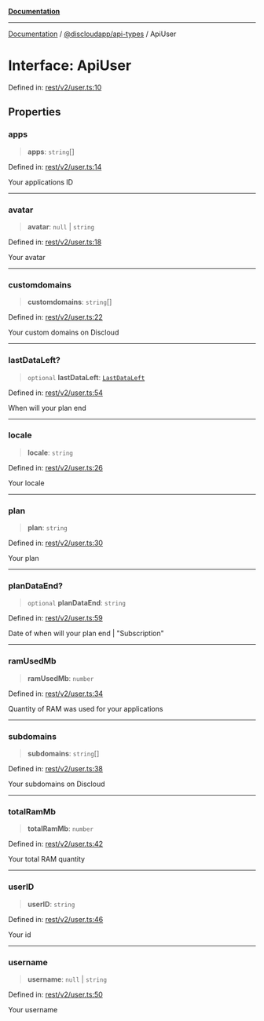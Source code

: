[**Documentation**](../../../README.md)

***

[Documentation](../../../packages.md) / [@discloudapp/api-types](../README.md) / ApiUser

# Interface: ApiUser

Defined in: [rest/v2/user.ts:10](https://github.com/discloud/discloud.app/blob/1e4ce40911bd2c25d95ae21441839a6f9ec7c445/packages/api-types/rest/v2/user.ts#L10)

## Properties

### apps

> **apps**: `string`[]

Defined in: [rest/v2/user.ts:14](https://github.com/discloud/discloud.app/blob/1e4ce40911bd2c25d95ae21441839a6f9ec7c445/packages/api-types/rest/v2/user.ts#L14)

Your applications ID

***

### avatar

> **avatar**: `null` \| `string`

Defined in: [rest/v2/user.ts:18](https://github.com/discloud/discloud.app/blob/1e4ce40911bd2c25d95ae21441839a6f9ec7c445/packages/api-types/rest/v2/user.ts#L18)

Your avatar

***

### customdomains

> **customdomains**: `string`[]

Defined in: [rest/v2/user.ts:22](https://github.com/discloud/discloud.app/blob/1e4ce40911bd2c25d95ae21441839a6f9ec7c445/packages/api-types/rest/v2/user.ts#L22)

Your custom domains on Discloud

***

### lastDataLeft?

> `optional` **lastDataLeft**: [`LastDataLeft`](LastDataLeft.md)

Defined in: [rest/v2/user.ts:54](https://github.com/discloud/discloud.app/blob/1e4ce40911bd2c25d95ae21441839a6f9ec7c445/packages/api-types/rest/v2/user.ts#L54)

When will your plan end

***

### locale

> **locale**: `string`

Defined in: [rest/v2/user.ts:26](https://github.com/discloud/discloud.app/blob/1e4ce40911bd2c25d95ae21441839a6f9ec7c445/packages/api-types/rest/v2/user.ts#L26)

Your locale

***

### plan

> **plan**: `string`

Defined in: [rest/v2/user.ts:30](https://github.com/discloud/discloud.app/blob/1e4ce40911bd2c25d95ae21441839a6f9ec7c445/packages/api-types/rest/v2/user.ts#L30)

Your plan

***

### planDataEnd?

> `optional` **planDataEnd**: `string`

Defined in: [rest/v2/user.ts:59](https://github.com/discloud/discloud.app/blob/1e4ce40911bd2c25d95ae21441839a6f9ec7c445/packages/api-types/rest/v2/user.ts#L59)

Date of when will your plan end
| "Subscription"

***

### ramUsedMb

> **ramUsedMb**: `number`

Defined in: [rest/v2/user.ts:34](https://github.com/discloud/discloud.app/blob/1e4ce40911bd2c25d95ae21441839a6f9ec7c445/packages/api-types/rest/v2/user.ts#L34)

Quantity of RAM was used for your applications

***

### subdomains

> **subdomains**: `string`[]

Defined in: [rest/v2/user.ts:38](https://github.com/discloud/discloud.app/blob/1e4ce40911bd2c25d95ae21441839a6f9ec7c445/packages/api-types/rest/v2/user.ts#L38)

Your subdomains on Discloud

***

### totalRamMb

> **totalRamMb**: `number`

Defined in: [rest/v2/user.ts:42](https://github.com/discloud/discloud.app/blob/1e4ce40911bd2c25d95ae21441839a6f9ec7c445/packages/api-types/rest/v2/user.ts#L42)

Your total RAM quantity

***

### userID

> **userID**: `string`

Defined in: [rest/v2/user.ts:46](https://github.com/discloud/discloud.app/blob/1e4ce40911bd2c25d95ae21441839a6f9ec7c445/packages/api-types/rest/v2/user.ts#L46)

Your id

***

### username

> **username**: `null` \| `string`

Defined in: [rest/v2/user.ts:50](https://github.com/discloud/discloud.app/blob/1e4ce40911bd2c25d95ae21441839a6f9ec7c445/packages/api-types/rest/v2/user.ts#L50)

Your username
